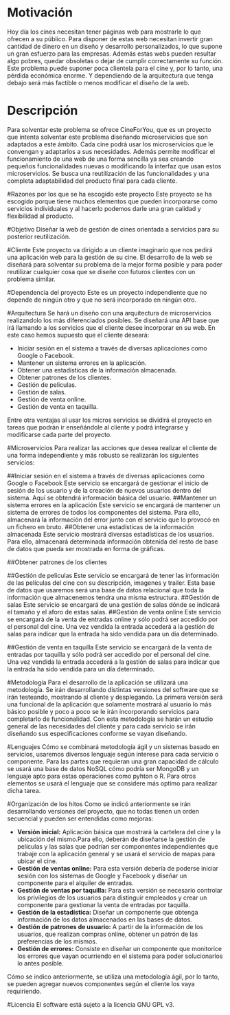 # Motivación
Hoy día los cines necesitan tener páginas web para mostrarle lo que ofrecen a su público. Para disponer de estas web necesitan invertir gran cantidad de dinero en un diseño y desarrollo personalizados, lo que supone un gran esfuerzo para las empresas. Además estas webs pueden resultar algo pobres, quedar obsoletas o dejar de cumplir correctamente su función.
Este problema puede suponer poca clientela para el cine y, por lo tanto, una pérdida económica enorme. Y dependiendo de la arquitectura que tenga debajo será más factible o menos modificar el diseño de la web.

# Descripción
Para solventar este problema se ofrece CineForYou, que es un proyecto que intenta solventar este problema diseñando microservicios que son adaptados a este ámbito. Cada cine podrá usar los microservicios que le convengan y adaptarlos a sus necesidades. Además permite modificar el funcionamiento de una web de una forma sencilla ya sea creando pequeños funcionalidades nuevas o modificando la interfaz que usan estos microservicios.
Se busca una reutilización de las funcionalidades y una completa adaptabilidad del producto final para cada cliente.

#Razones por los que se ha escogido este proyecto
Este proyecto se ha escogido porque tiene muchos elementos que pueden incorporarse como servicios individuales y al hacerlo podemos darle una gran calidad y flexibilidad al producto.

#Objetivo
Diseñar la web de gestión de cines orientada a servicios para su posterior reutilización.

#Cliente
Este proyecto va dirigido a un cliente imaginario que nos pedirá una aplicación web para la gestión de su cine. El desarrollo de la web se diseñará para solventar su problema de la mejor forma posible y para poder reutilizar cualquier cosa que se diseñe con futuros clientes con un problema similar.

#Dependencia del proyecto
Este es un proyecto independiente que no depende de ningún otro y que no será incorporado en ningún otro.

#Arquitectura
Se hará un diseño con una arquitectura de microservicios realizandolo los más diferenciados posibles. Se diseñará una API base que irá llamando a los servicios que el cliente desee incorporar en su web.
En este caso hemos supuesto que el cliente deseará:
* Iniciar sesión en el sistema a través de diversas aplicaciones como Google o Facebook.
* Mantener un sistema errores en la aplicación.
* Obtener una estadísticas de la información almacenada.
* Obtener patrones de los clientes.
* Gestión de peliculas.
* Gestión de salas.
* Gestión de venta online.
* Gestión de venta en taquilla.

Entre otra ventajas al usar los micros servicios se dividirá el proyecto en tareas que podrán ir enseñándole al cliente y podrá integrarse y modificarse cada parte del proyecto.

#Microservicios
Para realizar las acciones que desea realizar el cliente de una forma independiente y más robusto se realizarán los siguientes servicios:

##Iniciar sesión en el sistema a través de diversas aplicaciones como Google o Facebook
Este servicio se encargará de gestionar el inicio de sesión de los usuario y de la creación de nuevos usuarios dentro del sistema. Aquí se obtendrá información básica del usuario.
##Mantener un sistema errores en la aplicación
Este servicio se encargará de mantener un sistema de errores de todos los componentes del sistema. Para ello, almacenará la información del error junto con el servicio que lo provocó en un fichero en bruto.
##Obtener una estadísticas de la información almacenada
Este servicio mostrará diversas estadísticas de los usuarios. Para ello, almacenará determinada información obtenida del resto de base de datos que pueda ser mostrada en forma de gráficas.

##Obtener patrones de los clientes


##Gestión de peliculas
Este servicio se encargará de tener las información de las películas del cine con su descripción, imagenes y trailer. Esta base de datos que usaremos será una base de datos relacional que toda la información que almacenemos tendra una misma estructura.
##Gestión de salas
Este servicio se encargará de una gestión de salas dónde se indicará el tamaño y el aforo de estas salas.
##Gestión de venta online
Este servicio se encargará de la venta de entradas online y sólo podrá ser accedido por el personal del cine. Una vez vendida la entrada accederá a la gestión de salas para indicar que la entrada ha sido vendida para un día determinado.

##Gestión de venta en taquilla
Este servicio se encargará de la venta de entradas por taquilla y sólo podrá ser accedido por el personal del cine. Una vez vendida la entrada accederá a la gestión de salas para indicar que la entrada ha sido vendida para un día determinado.



#Metodología
Para el desarrollo de la aplicación se utilizará una metodología. Se irán desarrollando distintas versiones del software que se irán testeando, mostrando al cliente y desplegando.
La primera versión será una funcional de la aplicación que solamente mostrará al usuario lo más básico posible y poco a poco se le irán incorporando servicios para completarlo de funcionalidad.
Con esta metodología se harán un estudio general de las necesidades del cliente y para cada servicio se irán diseñando sus especificaciones conforme se vayan diseñando.

#Lenguajes
Cómo se combinará metodología ágil y un sistemas basado en servicios, usaremos diversos lenguaje según interese para cada servicio o componente. 
Para las partes que requieran una gran capacidad de cálculo se usará una base de datos NoSQL cómo podría ser MongoDB y un lenguaje apto para estas operaciones como pyhton o R.
Para otros elementos se usará el lenguaje que se considere más optimo para realizar dicha tarea.

#Organización de los hitos
Como se indicó anteriormente se irán desarrollando versiones del proyecto, que no todas tienen un orden secuencial y pueden ser entendidas como mejoras:
* **Versión inicial:** Aplicación básica que mostrará la cartelera del cine y la ubicación del mismo.Para ello, deberán de diseñarse la gestión de películas y las salas que podrían ser componentes independientes que trabaje con la aplicación general y se usará el servicio de mapas para ubicar el cine.
* **Gestión de ventas online:** Para esta versión debería de poderse iniciar sesión con los sistemas de Google y Facebook y diseñar un componente para el alquiler de entradas.
* **Gestión de ventas por taquilla:** Para esta versión se necesario controlar los privilegios de los usuarios para distinguir empleados y crear un componente para gestionar la venta de entradas por taquilla.
* **Gestión de la estadística:** Diseñar un componente que obtenga información de los datos almacenados en las bases de datos.
* **Gestión de patrones de usuario:** A partir de la información de los usuarios, que realizan compras online, obtener un patrón de las preferencias de los mismos.
* **Gestión de errores:** Consiste en diseñar un componente que monitorice los errores que vayan ocurriendo en el sistema para poder solucionarlos lo antes posible.
 
Cómo se indico anteriormente, se utiliza una metodología ágil, por lo tanto, se pueden agregar nuevos componentes según el cliente los vaya requiriendo.

#Licencia
El software está sujeto a la licencia GNU GPL v3.

